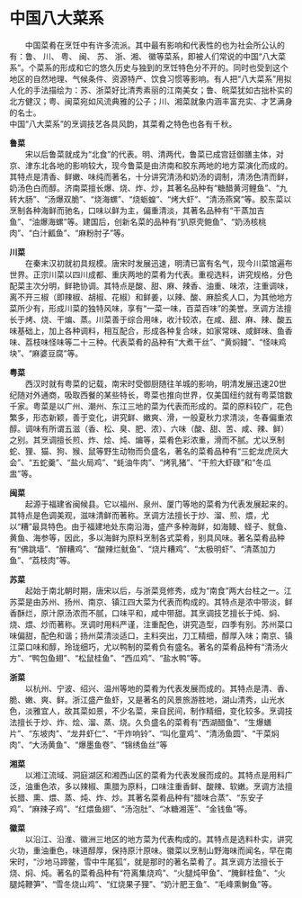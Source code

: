 # 中国八大菜系  

&emsp;&emsp;中国菜肴在烹饪中有许多流派。其中最有影响和代表性的也为社会所公认的有：鲁、 川、 粤、 闽、 苏、 浙、湘、 徽等菜系，即被人们常说的中国“八大菜系”。个菜系的形成和它的悠久历史与独到的烹饪特色分不开的。同时也受到这个地区的自然地理、气候条件、资源特产、饮食习惯等影响。有人把“八大菜系”用拟人化的手法描绘为：苏、浙菜好比清秀素丽的江南美女；鲁、皖菜犹如古拙朴实的北方健汉；粤、闽菜宛如风流典雅的公子；川、湘菜就象内涵丰富充实、才艺满身的名士。  
中国“八大菜系”的烹调技艺各具风韵，其菜肴之特色也各有千秋。  

**鲁菜**  
&emsp;&emsp;宋以后鲁菜就成为“北食”的代表。明、清两代，鲁菜已成宫廷御膳主体，对京、津东北各地的影响较大，现今鲁菜是由济南和胶东两地的地方菜演化而成的。其特点是清香、鲜嫩、味纯而著名，十分讲究清汤和奶汤的调制，清汤色清而鲜，奶汤色白而醇。济南菜擅长爆、烧、炸、炒，其著名品种有“糖醋黄河鲤鱼”、“九转大肠”、“汤爆双脆”、“烧海螺”、“烧蛎蝗”、“烤大虾”、“清汤燕窝”等。胶东菜以烹制各种海鲜而驰名，口味以鲜为主，偏重清淡，其著名品种有“干蒸加吉鱼”、“油爆海螺”等。建国后，创新名菜的品种有“扒原壳鲍鱼”、“奶汤核桃肉”、“白汁瓤鱼”、“麻粉肘子”等。  

**川菜**  
&emsp;&emsp;在秦末汉初就初具规模。唐宋时发展迅速，明清已富有名气，现今川菜馆遍布世界。正宗川菜以四川成都、重庆两地的菜肴为代表。重视选料，讲究规格，分色配菜主次分明，鲜艳协调。其特点是酸、甜、麻、辣香、油重、味浓，注重调味，离不开三椒（即辣椒、胡椒、花椒）和鲜姜，以辣、酸、麻脍炙人口，为其他地方菜所少有，形成川菜的独特风味，享有“一菜一味，百菜百味”的美誉。烹调方法擅长于烤、烧、干煸、蒸。川菜善于综合用味，收汁较浓，在咸、甜、麻、辣、酸五味基础上，加上各种调料，相互配合，形成各种复合味，如家常味、咸鲜味、鱼香味、荔枝味怪味等二十三种。代表菜肴的品种有“大煮干丝”、“黄焖鳗”、“怪味鸡块”、“麻婆豆腐”等。  

**粤菜**  
&emsp;&emsp;西汉时就有粤菜的记载，南宋时受御厨随往羊城的影响，明清发展迅速20世纪随对外通商，吸取西餐的某些特长，粤菜也推向世界，仅美国纽约就有粤菜馆数千家。粤菜是以广州、潮州、东江三地的菜为代表而形成的。菜的原料较广，花色繁多，形态新颖，善于变化，讲究鲜、嫩爽、滑，一般夏秋力求清淡，冬春偏重浓醇。调味有所谓五滋（香、松、臭、肥、浓）、六味（酸、甜、苦、咸、辣、鲜）之别。其烹调擅长煎、炸、烩、炖、煸等，菜肴色彩浓重，滑而不腻。尤以烹制蛇、狸、猫、狗、猴、鼠等野生动物而负盛名，著名的菜肴品种有“三蛇龙虎凤大会”、“五蛇羹”、“盐火局鸡”、“蚝油牛肉”、“烤乳猪”、“干煎大虾碌”和“冬瓜盅”等。  

**闽菜**  
&emsp;&emsp;起源于福建省闽候县。它以福州、泉州、厦门等地的菜肴为代表发展起来的。其特点是色调美观，滋味清鲜而著称。烹调方法擅长于炒、溜、煎、煨，尤以“糟”最具特色。由于福建地处东南沿海，盛产多种海鲜，如海鳗、蛏子、鱿鱼、黄鱼、海参等，因此，多以海鲜为原料烹制各式菜肴，别具风味。著名菜肴品种有“佛跳墙”、“醉糟鸡”、“酸辣烂鱿鱼”、“烧片糟鸡”、“太极明虾”、“清蒸加力鱼”、“荔枝肉”等。  

**苏菜**  
&emsp;&emsp;起始于南北朝时期，唐宋以后，与浙菜竞修秀，成为“南食”两大台柱之一。江苏菜是由苏州、扬州、南京、镇江四大菜为代表而构成的。其特点是浓中带淡，鲜香酥烂，原汁原汤浓而不腻，口味平和，咸中带甜。其烹调技艺擅长于炖、焖、烧、煨、炒而著称。烹调时用料严谨，注重配色，讲究造型，四季有别。苏州菜口味偏甜，配色和谐；扬州菜清淡适口，主料突出，刀工精细，醇厚入味；南京、镇江菜口味和醇，玲珑细巧，尤以鸭制的菜肴负有盛名。著名的菜肴品种有“清汤火方”、“鸭包鱼翅”、“松鼠桂鱼”、“西瓜鸡”、“盐水鸭”等。  

**浙菜**  
&emsp;&emsp;以杭州、宁波、绍兴、温州等地的菜肴为代表发展而成的。其特点是清、香、脆、嫩、爽、鲜。浙江盛产鱼虾，又是著名的风景旅游胜地，湖山清秀，山光水色，淡雅宜人，故其菜如景，不少名菜，来自民间，制作精细，变化较多。烹调技法擅长于炒、炸、烩、溜、蒸、烧。久负盛名的菜肴有“西湖醋鱼”、“生爆蟮片”、“东坡肉”、“龙井虾仁”、“干炸响铃”、“叫化童鸡”、“清汤鱼圆”、“干菜焖肉”、“大汤黄鱼”、“爆墨鱼卷”、“锦绣鱼丝”等  

**湘菜**  
&emsp;&emsp;以湘江流域、洞庭湖区和湘西山区的菜肴为代表发展而成的。其特点是用料广泛，油重色浓，多以辣椒、熏腊为原料，口味注重香鲜、酸辣、软嫩。烹调方法擅长腊、熏、煨、蒸、炖、炸、炒。其著名菜肴品种有“腊味合蒸”、“东安子鸡”、“麻辣子鸡”、“红煨鱼翅”、“汤泡肚”、“冰糖湘莲”、“金钱鱼”等。  

**徽菜**  
&emsp;&emsp;以沿江、沿淮、徽洲三地区的地方菜为代表构成的。其特点是选料朴实，讲究火功，重油重色，味道醇厚，保持原汁原味。徽菜以烹制山野海味而闻名，早在南宋时，“沙地马蹄鳖，雪中牛尾狐”，就是那时的著名菜肴了。其烹调方法擅长于烧、焖、炖。著名的菜肴品种有“符离集烧鸡”、“火腿炖甲鱼”、“腌鲜桂鱼”、“火腿炖鞭笋”、“雪冬烧山鸡”、“红烧果子狸”、“奶汁肥王鱼”、“毛峰熏鲥鱼”等。  
